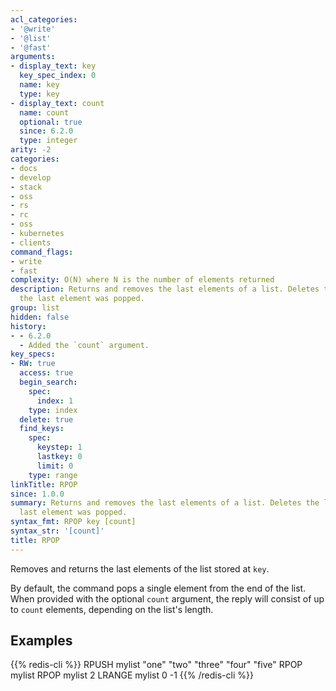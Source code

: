 ```yaml
---
acl_categories:
- '@write'
- '@list'
- '@fast'
arguments:
- display_text: key
  key_spec_index: 0
  name: key
  type: key
- display_text: count
  name: count
  optional: true
  since: 6.2.0
  type: integer
arity: -2
categories:
- docs
- develop
- stack
- oss
- rs
- rc
- oss
- kubernetes
- clients
command_flags:
- write
- fast
complexity: O(N) where N is the number of elements returned
description: Returns and removes the last elements of a list. Deletes the list if
  the last element was popped.
group: list
hidden: false
history:
- - 6.2.0
  - Added the `count` argument.
key_specs:
- RW: true
  access: true
  begin_search:
    spec:
      index: 1
    type: index
  delete: true
  find_keys:
    spec:
      keystep: 1
      lastkey: 0
      limit: 0
    type: range
linkTitle: RPOP
since: 1.0.0
summary: Returns and removes the last elements of a list. Deletes the list if the
  last element was popped.
syntax_fmt: RPOP key [count]
syntax_str: '[count]'
title: RPOP
---
```

Removes and returns the last elements of the list stored at `key`.

By default, the command pops a single element from the end of the list.
When provided with the optional `count` argument, the reply will consist of up
to `count` elements, depending on the list's length.

## Examples

{{% redis-cli %}}
RPUSH mylist "one" "two" "three" "four" "five"
RPOP mylist
RPOP mylist 2
LRANGE mylist 0 -1
{{% /redis-cli %}}

